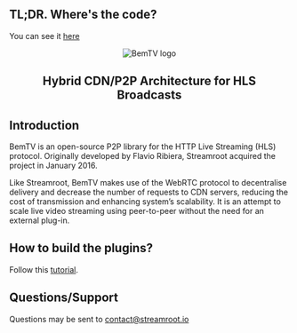 ## TL;DR. Where's the code?

You can see it [here](http://github.com/bemtv/clappr-p2phls-plugin)

<div align=center><img src="http://bem.tv/img/logo.png" alt="BemTV logo"><br>
<h2>Hybrid CDN/P2P Architecture for HLS Broadcasts</h2>
</div>

## Introduction

BemTV is an open-source P2P library for the HTTP Live Streaming (HLS) protocol. Originally developed by Flavio Ribiera, Streamroot acquired the project in January 2016.

Like Streamroot, BemTV makes use of the WebRTC protocol to decentralise delivery and decrease the number of requests to CDN servers, reducing the cost of transmission and enhancing system’s scalability. It is an attempt to scale live video streaming using peer-to-peer without the need for an external plug-in.

## How to build the plugins?

Follow this [tutorial](https://github.com/bemtv/bemtv/wiki/tutorial).

## Questions/Support

Questions may be sent to contact@streamroot.io
